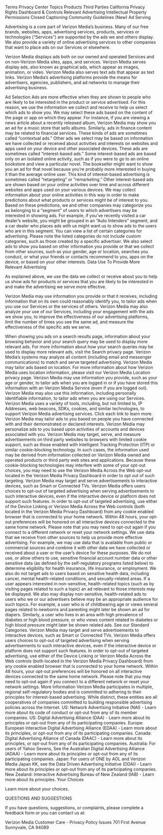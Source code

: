 Terms
Privacy Center
Topics
Products
Third Parties
California Privacy Rights
Dashboard & Controls
Relevant Advertising
Intellectual Property
Permissions
Closed Captioning
Community Guidelines (New)
Ad Serving

Advertising is a core part of Verizon Media’s business. Many of our free brands, websites, apps, advertising services, products, services or technologies (“Services”) are supported by the ads we and others display. We also provide a variety of online advertising services to other companies that want to place ads on our Services or elsewhere.

Verizon Media displays ads both on our owned and operated Services and on non-Verizon Media sites, apps, and services. Verizon Media serves display ads, also known as graphical ads, which appear as images, animation, or video. Verizon Media also serves text ads that appear as text links. Verizon Media’s advertising platforms provide the means for advertisers, agencies, publishers, and ad networks to manage their advertising business.

Ad Selection
Ads are more effective when they are shown to people who are likely to be interested in the product or service advertised. For this reason, we use the information we collect and receive to help us select which ads to show you.
We may select these ads based on the content of the page or app on which they appear. For instance, if you are viewing a news article about a recently released album, Verizon Media may show you an ad for a music store that sells albums. Similarly, ads in finance content may be related to financial services. These kinds of ads are sometimes called “contextual ads.”
Other ads we select may be based on information we have collected or received about activities and interests on websites and apps used on your device and other associated devices. These ads are sometimes called “interest-based ads.” Some interest-based ads are based only on an isolated online activity, such as if you were to go to an online bookstore and view a particular novel. The bookseller might want to show you an ad for that novel because you’re probably more interested in buying it than the average online user. This kind of interest-based advertising is sometimes called “retargeting” or “remarketing.”
Other interest-based ads are shown based on your online activities over time and across different websites and apps used on your various devices. We may collect information about your online activities in this way in order to make predictions about what products or services might be of interest to you. Based on these predictions, we and other companies may categorize you as belonging to a “segment” of users to which advertisers may be interested in showing ads. For example, if you’ve recently visited a car dealer’s website, you might be grouped in an “Auto Intenders” segment, and a car dealer who places ads with us might want us to show ads to the users who are in this segment. You can view a list of certain categories for advertising. Please note the listed categories do not include custom categories, such as those created by a specific advertiser.
We also select ads to show you based on other information you provide or that we collect from other sources, such as your gender, age or location, searches you conduct, or what your friends or contacts recommend to you, apps on the device, or based on your other interests.
Data Use To Provide More Relevant Advertising

As explained above, we use the data we collect or receive about you to help us show ads for products or services that you are likely to be interested in and make the advertising we serve more effective.

Verizon Media may use information you provide or that it receives, including information that on its own could reasonably identify you, to tailor ads when you use our Services or the services of others. Verizon Media may also analyze your use of our Services, including your engagement with the ads we show you, to improve the effectiveness of our advertising platforms, limit the number of times you see the same ad, and measure the effectiveness of the specific ads we serve.

When showing you ads on a search results page, information about your browsing behavior and your search query may be used to display more relevant ads. For more information about how your search queries may be used to display more relevant ads, visit the Search privacy page.
Verizon Media’s systems may analyze all content (including email and messenger communications) to match and serve targeted advertising.
Verizon Media may tailor ads based on location. For more information about how Verizon Media uses location information, please visit our Verizon Media Location privacy page.
Verizon Media may use information you provide, such as your age or gender, to tailor ads when you are logged in or if you have stored this information with an Verizon Media Service (even if you are logged out). Verizon Media may also use this information, including personally identifiable information, to tailor ads when you are using our Services.
Verizon Media uses a variety of tools, including, but not limited to, IP Addresses, web beacons, SDKs, cookies, and similar technologies, to support Verizon Media advertising services. Click each link to learn more.
Verizon Media may tailor ads to you based on people you have connected with and their demonstrated or declared interests.
Verizon Media may personalize ads to you based upon activities of accounts and devices associated with you.
Verizon Media may target, serve, and measure advertisements on third party websites to browsers with limited cookie support, such as those enabled with Intelligent Tracking Protection (ITP) or similar cookie-blocking technology. In such cases, the information used may be derived from information collected on Verizon Media owned and operated products or third party web sites and applications. Because these cookie-blocking technologies may interfere with some of your opt-out choices, you may need to use the Verizon Media Across the Web opt-out located in the Verizon Media Privacy Dashboard in order to opt out of such targeting.
Verizon Media may target and serve advertisements to interactive devices, such as Smart or Connected TVs. Verizon Media offers users choices to opt-out of targeted advertising when serving advertisements to such interactive devices, even if the interactive device or platform does not support such features. In order to opt-out of targeted advertising, use either of the Device Linking or Verizon Media Across the Web controls (both located in the Verizon Media Privacy Dashboard) from any cookie enabled browser that is connected to your home network. Within 48 hours, your opt-out preferences will be honored on all interactive devices connected to the same home network. Please note that you may need to opt-out again if you connect to a different network or reset your network settings.
We use data that we receive from other sources to help us provide more effective advertising. For example, we may use data that is available from public or commercial sources and combine it with other data we have collected or received about a user or the user’s device for these purposes.
We do not use, or allow others to use, sensitive financial account number data or other sensitive data (as defined by the self-regulatory programs listed below) to determine eligibility for health insurance, life insurance, or employment. We also do not target ads to users based on sensitive health data, including cancer, mental health-related conditions, and sexually-related areas.
If a user appears interested in non-sensitive, health-related topics (such as by visiting pages related to such a topic) an ad relevant to those interests may be displayed. We also may display non-sensitive, health-related ads to users who we or our advertisers believe may be an appropriate audience for such topics. For example, a user who is of childbearing age or views several pages related to newborns and parenting might later be shown an ad for diapers. Similarly, a user who lives in an area with high prevalence of diabetes or high blood pressure, or who views content related to diabetes or high blood pressure might later be shown related ads. See our Standard Categories.
Verizon Media may target and serve advertisements to interactive devices, such as Smart or Connected TVs. Verizon Media offers users choices to opt-out of targeted advertising when serving advertisements to such interactive devices, even if the interactive device or platform does not support such features. In order to opt-out of targeted advertising, use either of the Device Linking or Verizon Media Across the Web controls (both located in the Verizon Media Privacy Dashboard) from any cookie enabled browser that is connected to your home network. Within 48 hours, your opt-out preferences will be honored on all interactive devices connected to the same home network. Please note that you may need to opt-out again if you connect to a different network or reset your network settings.
More Information
Verizon Media participates in multiple, regional self-regulatory bodies and is committed to adhering to their principles for interest-based advertising. While distinct, these entities are all cooperatives of companies committed to building responsible advertising policies across the Internet.
US: Network Advertising Initiative (NAI) - Learn more about its code of conduct or opt-out from any of its member companies.
US: Digital Advertising Alliance (DAA) - Learn more about its principles or opt-out from any of its participating companies.
Europe: European Interactive Digital Advertising Alliance (EDAA) - Learn more about its principles, or opt-out from any of its participating companies.
Canada: Digital Advertising Alliance of Canada (DAAC) - Learn more about its principles, or opt-out from any of its participating companies.
Australia: For users of Yahoo Sevens, See the Australian Digital Advertising Alliance (ADAA) - Learn more about its principles or opt-out from any of its participating companies.
Japan: For users of ONE by AOL and Verizon Media Japan KK, see the Data Driven Advertising Initiative (DDAI) - Learn more about its principles or opt-out from any of its participating companies.
New Zealand: Interactive Advertising Bureau of New Zealand (IAB) - Learn more about its principles.
Your Choices

Learn more about your choices.

QUESTIONS AND SUGGESTIONS

If you have questions, suggestions, or complaints, please complete a feedback form or you can contact us at:

Verizon Media
Customer Care - Privacy Policy Issues
701 First Avenue
Sunnyvale, CA 94089